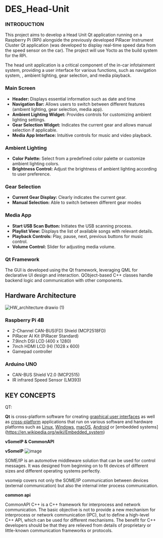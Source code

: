 # DES_Head-Unit
### INTRODUCTION

This project aims to develop a Head Unit Qt application running on a Raspberry Pi (RPi) alongside the previously developed PiRacer Instrument Cluster Qt application (was developed to display real-time speed data from the speed sensor on the car).  The project will use Yocto as the build system for the RPi.

The head unit application is a critical component of the in-car infotainment system, providing a user interface for various functions, such as navigation system, , ambient lighting, gear selection, and media playback.



### Main Screen

- **Header:** Displays essential information such as date and  time
- **Navigation Bar:** Allows users to switch between different features (ambient lighting, gear selection, media app).
- **Ambient Lighting Widget:** Provides controls for customizing ambient lighting settings.
- **Gear Selection Widget:** Indicates the current gear and allows manual selection if applicable.
- **Media App Interface:** Intuitive controls for music and video playback.

### Ambient Lighting

- **Color Palette:** Select from a predefined color palette or customize ambient lighting colors.
- **Brightness Control:** Adjust the brightness of ambient lighting according to user preference.

### Gear Selection

- **Current Gear Display:** Clearly indicates the current gear.
- **Manual Selection:** Able to switch between different gear modes

### Media App

- **Start USB Scan Button:** Initiates the USB scanning process.
- **Playlist View:** Displays the list of available songs with relevant details.
- **Playback Controls:** Play, pause, next, previous buttons for music control.
- **Volume Control:** Slider for adjusting media volume.

### 

### Qt Framework

The GUI is developed using the Qt framework, leveraging QML for declarative UI design and interaction. QObject-based C++ classes handle backend logic and communication with other components.

## Hardware Architecture
![HW_architecture drawio (1)](https://github.com/SEA-ME-Team6/DES_Head-Unit/assets/106136905/0fed61fa-2bc6-4965-886b-cb55bad98cd1)



### Raspberry Pi 4B

- 2-Channel CAN-BUS(FD) Shield (MCP2518FD)
- PiRacer AI Kit (PiRacer Standard)
- 7.9inch DSI LCD (400 x 1280)
- 7inch HDMI LCD (H) (1028 x 600)
- Gamepad controller

### Arduino UNO

- CAN-BUS Shield V2.0 (MCP2515)
- IR infrared Speed Sensor (LM393)
  

## KEY CONCEPTS

QT:

**Qt** is cross-platform software for creating [graphical user interfaces](https://en.wikipedia.org/wiki/Graphical_user_interfaces) as well as [cross-platform](https://en.wikipedia.org/wiki/Cross-platform_software) applications that run on various software and hardware platforms such as [Linux](https://en.wikipedia.org/wiki/Linux), [Windows](https://en.wikipedia.org/wiki/Windows), [macOS](https://en.wikipedia.org/wiki/MacOS), [Android](https://en.wikipedia.org/wiki/Android_(operating_system)) or [embedded systems](https://en.wikipedia.org/wiki/Embedded_system) 

**vSomeIP & CommonAPI**


**vSomeIP**
![image](https://github.com/SEA-ME-Team6/DES_Head-Unit/assets/38885035/11310e04-dea9-4ea0-918d-eec82c25b112)


SOME/IP is an automotive middleware solution that can be used for control messages. It was designed from beginning on to fit devices of different sizes and different operating systems perfectly.

vsomeip covers not only the SOME/IP communication between devices (external communication) but also the internal inter process communication. 

**common api**

CommonAPI C++ is a C++ framework for interprocess and network communication. The basic objective is not to provide a new mechanism for interprocess or network communication (IPC), but to define a high-level C++ API, which can be used for different mechanisms. The benefit for C++ developers should be that they are relieved from details of proprietary or little-known communication frameworks or protocols.
